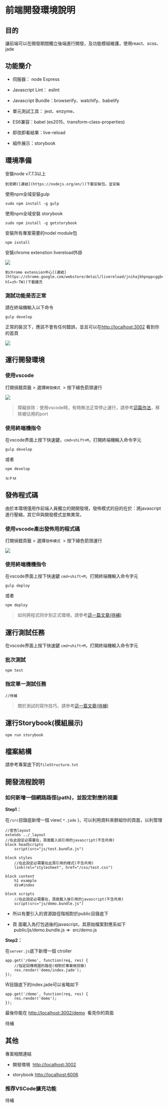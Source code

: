 # 前端開發環境說明

## 目的

讓前端可以在開發期間獨立後端進行開發，及功能模組維護，使用react、scss、jade  

## 功能簡介



*   伺服器： node Express   

*   Javascript Lint： eslint  

*   Javascript Bundle：browserify、watchify、babelify  

*   單元測試工具： jest、enzyme、  

*   ES6兼容：babel (es2015、transform-class-properties)  

*   即改即看結果：live-reload  

*   組件展示：storybook  



## 環境準備

安裝node v7.7.3以上  

```
到官網([連結](https://nodejs.org/en/))下載安裝包，並安裝
```

使用npm全域安裝gulp  

```
sudo npm install -g gulp
```

使用npm全域安裝 storybook  

    sudo npm install -g getstorybook

安裝所有專案需要的nodel module包  

```
npm isntall
```

安裝chrome extenstion livereload外掛  

![](https://quip.com/blob/ORVAAAN6LpO/Vpbi6vt1sh40SelOXFrXJQ?a=VIBTnICsKW9ungi3TLvC3VmgkdGGrYGnyEKVQH6FfyQa)

```
到chrome extension中心[(連結](https://chrome.google.com/webstore/detail/livereload/jnihajbhpnppcggbcgedagnkighmdlei?hl=zh-TW))下載擴充
```

### 測試功能是否正常

請在終端機輸入以下命令  

```
gulp develop
```

正常的裝況下，應該不會有任何錯誤，並且可以在[http://localhost:3002](http://localhost:3002) 看到你的首頁  

![](https://quip.com/blob/ORVAAAN6LpO/TFyC5KgSfqtZueozWOwdRA?a=atvx1teeP8qBjTWzZhgZaLJa7aNhV27jsSnYKPJ8gv8a)

## 運行開發環境

### 使用vscode

打開偵錯頁籤 > 選擇`開發模式`  > 按下綠色箭頭運行  

![](https://quip.com/blob/ORVAAAN6LpO/u0UMNPEi4xyFYp1VUHDGUA?a=GafA5Nm7WFBclBxj4w7NsJB1RHoe70pMMSGyeSpsYhAa)

> 障礙排除：使用vscode時，有時無法正常停止運行，請參考[這篇作法](http://stackoverflow.com/questions/28564077/grunt-task-freeing-up-the-port)，移除被佔用的port

### 使用終端機指令

在vscode界面上按下快速鍵，`cmd+shift+M`，打開終端機輸入命令字元  

```
gulp develop
```

或者  

```
npm develop
```

```
ＮＰＭ
```

## 發佈程式碼

由於本環境僅用作前端人員獨立的開開發境，發佈模式的目的在於：將javascript進行壓縮，其它與開發模式並無異常。  

### 使用vscode產出發佈用的程式碼

打開偵錯頁籤 > 選擇`發佈模式`  > 按下綠色箭頭運行  

![](https://quip.com/blob/ORVAAAN6LpO/1fdcqZreNn_qfOHkW5y5jA?a=aa1fhIGZnMKIihwSnrDdNX7XB6Z5oWvdmBaZx2ia8Msa)

### 使用終端機機指令

在vscode界面上按下快速鍵 `cmd+shift+M`，打開終端機輸入命令字元  

```
gulp deploy
```

或者  

```
npm deploy
```

> 如何將程式同步到正式環境，請參考[這一篇文章(待補)](http://google.com.tw)

## 運行測試任務

在vscode界面上按下快速鍵 `cmd+shift+M`，打開終端機輸入命令字元  

### 批次測試

```
npm test
```

### 指定單一測試任務

```
//待補
```

> 關於測試的寫作技巧，請參考[這一篇文章(待補)](http://google.com.tw)

## 運行Storybook(模組展示)

```
npm run storybook
```

## 檔案結構

請參考專案底下的`fileStructure.txt`  

## 開發流程說明

### 如何新增一個網路路徑(path)，並設定對應的視圖

**Step1：**  

在`/src`目錄底新增一個 view( `*.jade` )，可以利用資料來群組你的頁面，以利管理  

```
//宣告layout  
extends ../_layout  
//在此設定必需要在，頁面載入前引用的javascript(不含共用)  
block headScripts  
    script(src="js/test.bundle.js")  

block styles  
    //在此設定必需要在此頁引用的樣式(不含共用)  
    link(rel="stylesheet", href="/css/test.css")  

block content  
    h1 example  
    div#index  

block scripts  
    //在此設定必需要在，頁面載入後引用的javascript(不含共用)  
    script(src="js/demo.bundle.js")
```



*   所以有要引入的資源路徑階相對於public目錄底下  

*   頁 面載入為打包過後的javascript，其原始檔案對應系如下  public/js/demo.bundle.js =>  src/demo.js   



**Step2：**  

在`server.js`底下新增一個 ctroller  

```
app.get('/demo', function(req, res) {  
    //指定回傳視圖的路徑(相對於專案根目錄)  
    res.render('demo/index.jade');  
});
```

目錄底下的index.jade可以省略如下  

```
app.get('/demo', function(req, res) {  
    res.render('demo');  
});
```

最後你能在 [http://localhost:3002/demo](http://localhost:3002/demo)  看見你的頁面  

待補  

## 其他

專案相關連結  



*   開發環境  [http://localhost:3002](http://localhost:3002/)  

*   storybook [http://localhost:6006](http://localhost:6006/)  



### 推荐VSCode擴充功能

待補